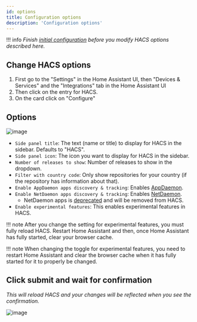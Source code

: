 ```yaml
---
id: options
title: Configuration options
description: 'Configuration options'
---
```


!!! info
    _Finish [initial configuration](/docs/configuration/basic.md) before you modify HACS options described here._


## Change HACS options

1. First go to the "Settings" in the Home Assistant UI, then "Devices & Services" and the "Integrations" tab in the Home Assistant UI
1. Then click on the entry for HACS.
1. On the card click on "Configure"

## Options

![image](/assets/images/options_flow/option3.png)

- `Side panel title`: The text (name or title) to display for HACS in the sidebar. Defaults to "HACS".
- `Side panel icon`: The icon you want to display for HACS in the sidebar.
- `Number of releases to show`: Number of releases to show in the dropdown.
- `Filter with country code`: Only show repositories for your country (if the repository has information about that).
- `Enable AppDaemon apps discovery & tracking`: Enables [AppDaemon](/docs/categories/appdaemon_apps).
- `Enable NetDaemon apps discovery & tracking`: Enables [NetDaemon](/docs/categories/netdaemon_apps).
  - NetDaemon apps is [deprecated](/docs/categories/netdaemon_apps#deprecation-notice) and will be removed from HACS.
- `Enable experimental features`: This enables experimental features in HACS.

!!! note
    After you change the setting for experimental features, you must fully reload HACS. Restart Home Assistant and then, once Home Assistant has fully started, clear your browser cache.


!!! note
    When changing the toggle for experimental features, you need to restart Home Assistant and clear the browser cache when it has fully started for it to properly be changed.


## Click submit and wait for confirmation

_This will reload HACS and your changes will be reflected when you see the confirmation._

![image](/assets/images/options_flow/option4.png)
